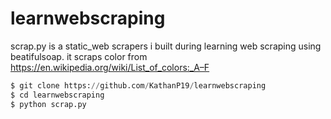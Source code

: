 # learnwebscraping
scrap.py is a static_web scrapers i built during learning web scraping using beatifulsoap.
it scraps color from https://en.wikipedia.org/wiki/List_of_colors:_A–F

```python
$ git clone https://github.com/KathanP19/learnwebscraping
$ cd learnwebscraping
$ python scrap.py
```
